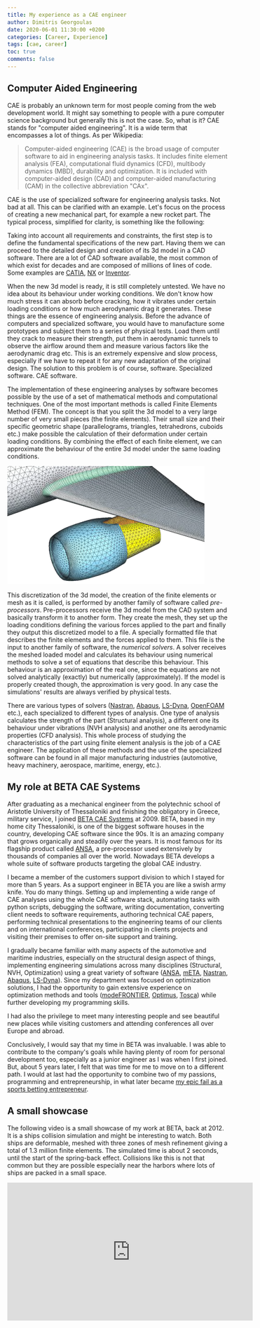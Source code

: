 ```yaml
---
title: My experience as a CAE engineer
author: Dimitris Georgoulas
date: 2020-06-01 11:30:00 +0200
categories: [Career, Experience]
tags: [cae, career]
toc: true
comments: false
---
```


## Computer Aided Engineering 
CAE is probably an unknown term for most people coming from the web development world. It might say something to people 
with a pure computer science background but generally this is not the case. So, what is it? 
CAE stands for "computer aided engineering". It is a wide term that encompasses a lot of things. As per Wikipedia: 
> Computer-aided engineering (CAE) is the broad usage of computer software to aid in engineering analysis tasks. 
It includes finite element analysis (FEA), computational fluid dynamics (CFD), multibody dynamics (MBD), 
durability and optimization. It is included with computer-aided design (CAD) and computer-aided manufacturing (CAM) 
in the collective abbreviation "CAx". 

CAE is the use of specialized software for engineering analysis tasks. Not bad at all. This can be clarified with an example. 
Let's focus on the process of creating a new mechanical part, for example a new rocket part. The typical process, simplified for clarity, 
is something like the following:

Taking into account all requirements and constraints, the first step is to define the fundamental specifications of the new part. 
Having them we can proceed to the detailed design and creation of its 3d model in a CAD software. 
There are a lot of CAD software available, the most common of which exist for decades and are composed of millions of lines of code. 
Some examples are 
[CATIA](https://www.3ds.com/products-services/catia/?wockw=card_content_cta_1_url%3A%22https%3A%2F%2Fblogs.3ds.com%2Fcatia%2F%22), 
[NX](https://www.plm.automation.siemens.com/global/en/products/nx/) 
or [Inventor](https://www.autodesk.com/products/inventor/overview). 

When the new 3d model is ready, it is still completely untested. We have no idea about its behaviour under working conditions. 
We don't know how much stress it can absorb before cracking, how it vibrates under certain loading conditions or 
how much aerodynamic drag it generates. These things are the essence of engineering analysis. Before the advance of 
computers and specialized software, you would have to 
manufacture some prototypes and subject them to a series of physical tests. Load them until they crack to measure their strength, 
put them in aerodynamic tunnels to observe the airflow around them and measure various factors like the aerodynamic drag etc. 
This is an extremely expensive and slow process, especially if we have to repeat it for any new adaptation of the original design. 
The solution to this problem is of course, software. Specialized software. CAE software. 

The implementation of these engineering analyses by software becomes possible by the use of a set of mathematical methods 
and computational techniques. One of the most important methods is called Finite Elements Method (FEM). 
The concept is that you split the 3d model to a very large number of very small pieces (the finite elements). Their small
size and their specific geometric shape (parallelograms, triangles, tetrahedrons, cuboids etc.) make possible the 
calculation of their deformation under certain loading conditions. By combining the effect of each finite element, we can approximate 
the behaviour of the entire 3d model under the same loading conditions. 

 <img src="/assets/img/sample/shell_mesh.png" alt="shell_mesh" width="450"/>
 
This discretization of the 3d model, the creation of the finite 
elements or mesh as it is called, is performed by another family of software called _pre-processors_. Pre-processors receive the 
3d model from the CAD system and basically transform it to another form. They create the mesh, they set up the loading conditions 
defining the various forces applied to the part and finally they output this discretized model to a file. A specially formatted file that 
describes the finite elements and the forces applied to them. This file is the input to another 
family of software, the _numerical solvers_. A solver receives the meshed loaded model and calculates its behaviour 
using numerical methods to solve a set of equations that describe this behaviour. This behaviour is an approximation of 
the real one, since the equations are not solved analytically (exactly) but numerically (approximately). If the model is 
properly created though, the approximation is very good. In any case the simulations' results are always verified by physical 
tests. 

There are various types of solvers ([Nastran](https://www.mscsoftware.com/product/msc-nastran), 
[Abaqus](https://www.3ds.com/products-services/simulia/products/abaqus/), [LS-Dyna](https://www.lstc.com/products/ls-dyna), 
[OpenFOAM](https://www.openfoam.com/) etc.), each specialized to different types of 
analysis. One type of analysis calculates the strength of the part (Structural analysis), a different one its behaviour under vibrations (NVH analysis) 
and another one its aerodynamic properties (CFD analysis). This whole process of studying the characteristics of the part 
using finite element analysis is the job of a CAE engineer. The application of these methods and the use of the 
specialized software can be found in all major manufacturing industries (automotive, heavy machinery, aerospace, maritime, energy, etc.).

## My role at BETA CAE Systems
After graduating as a mechanical engineer from the polytechnic school of Aristotle University of Thessaloniki and 
finishing the obligatory in Greece, military service, I joined [BETA CAE Systems](https://www.beta-cae.com/) at 2009. BETA, based in my home city Thessaloniki, 
is one of the biggest software houses in the country, developing CAE software since the 90s. It is an amazing company 
that grows organically and steadily over the years. It is most famous for its flagship product called [ANSA](https://www.beta-cae.com/ansa.htm), 
a pre-processor used extensively by thousands of companies all over the world. Nowadays BETA develops a whole suite of software products 
targeting the global CAE industry.

I became a member of the customers support division to which I stayed for more than 5 years. 
As a support engineer in BETA you are like a swish army knife. You do many things. 
Setting up and implementing a wide range of CAE analyses using the whole CAE software stack, 
automating tasks with python scripts, debugging the software, writing documentation, converting client needs to software requirements, 
authoring technical CAE papers, performing technical presentations to the engineering teams of our clients and on international conferences, 
participating in clients projects and visiting their premises to offer on-site support and training. 

I gradually became familiar with many aspects of the automotive and maritime industries, especially on 
the structural design aspect of things, implementing engineering simulations across many disciplines 
(Structural, NVH, Optimization) using a great variety of software 
([ANSA](https://www.beta-cae.com/ansa.htm), [mETA](https://www.beta-cae.com/meta.htm), 
[Nastran](https://www.mscsoftware.com/product/msc-nastran), [Abaqus](https://www.3ds.com/products-services/simulia/products/abaqus/), 
[LS-Dyna](https://www.lstc.com/products/ls-dyna)). Since my department was focused on optimization solutions, I 
had the opportunity to gain extensive experience on optimization methods and tools 
([modeFRONTIER](https://www.esteco.com/modefrontier), [Optimus](https://www.noesissolutions.com/our-products/optimus), 
[Tosca](https://www.3ds.com/products-services/simulia/products/tosca/)) while further developing my programming skills.

I had also the privilege to meet many interesting people and see beautiful new places while visiting customers and 
attending conferences all over Europe and abroad.

Conclusively, I would say that my time in BETA was invaluable. I was able to contribute to the company's 
goals while having plenty of room for personal development too, especially as a junior engineer as I was when I first joined. 
But, about 5 years later, I felt that was time for me to move on to a different path. I would at last had the 
opportunity to combine two of my passions, programming and entrepreneurship, in what later became 
[my epic fail as a sports betting entrepreneur](http://127.0.0.1:4000/posts/my-epic-fail-as-a-sports-betting-entrepreneur/).  

## A small showcase
The following video is a small showcase of my work at BETA, back at 2012. It is a ships collision simulation and 
might be interesting to watch. Both ships are deformable, meshed with three zones of mesh refinement giving a total 
of 1.3 million finite elements. The simulated time is about 2 seconds, until the start of the spring-back effect. 
Collisions like this is not that common but they are possible especially near the harbors where lots of ships 
are packed in a small space.

<iframe width="560" height="315" src="https://www.youtube.com/embed/XxOQ_cpif9U" frameborder="0" allow="accelerometer; autoplay; encrypted-media; gyroscope; picture-in-picture" allowfullscreen></iframe>

